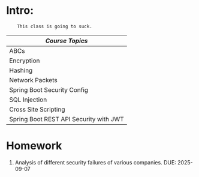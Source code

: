 

# Intro:

		This class is going to suck.


| *Course Topics*                        |
| -------------------------------------- |
| ABCs                                   |
| Encryption                             |
| Hashing                                |
| Network Packets                        |
| Spring Boot Security Config            |
| SQL Injection                          |
| Cross Site Scripting                   |
| Spring Boot REST API Security with JWT |

# Homework 

1. Analysis of different security failures of various companies. 
    DUE: 2025-09-07
